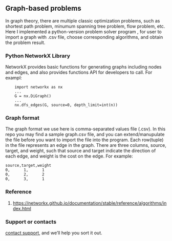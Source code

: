 ## Graph-based problems

In graph theory, there are multiple classic optimization problems, such as shortest path problem, minumum spanning tree problem, flow problem, etc. Here I implemented a python-version problem solver program , for user to import a graph with .csv file, choose corresponding algorithms, and obtain the problem result. 

### Python NetworkX Library

NetworkX provides basic functions for generating graphs including nodes and edges, and also provides functions API for developers to call.
For exampl:
```
    import networkx as nx
    ...
    G = nx.DiGraph()
    ...
    nx.dfs_edges(G, source=0, depth_limit=int(n))
```

### Graph format

The graph format we use here is comma-separated values file (.csv). In this repo you may find a sample graph.csv file, and you can extend/manupulate the file before you want to import the file into the program. Each row(tuple) in the file represents an edge in the graph. There are three columns, source, target, and weight, such that source and target indicate the direction of each edge, and weight is the cost on the edge.
For example:
```
source,target,weight
0,      1,      1
0,      2,      2
0,      3,      1
```

### Reference

1. https://networkx.github.io/documentation/stable/reference/algorithms/index.html


### Support or contacts
[contact support](chunghc3@uci.edu), and we’ll help you sort it out.
